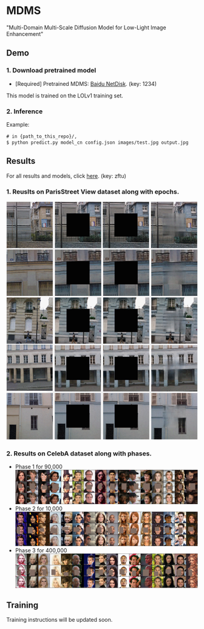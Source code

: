 # MDMS
"Multi-Domain Multi-Scale Diffusion Model for Low-Light Image Enhancement"

## Demo
### 1. Download pretrained model

* [Required] Pretrained MDMS: [Baidu NetDisk](https://pan.baidu.com/s/1J8rrUW8K0Cw2L94sgMI-vQ). (key: 1234)

This model is trained on the LOLv1 training set. 

### 2. Inference
Example:
```
# in {path_to_this_repo}/,
$ python predict.py model_cn config.json images/test.jpg output.jpg
```


## Results

For all results and models, click [here](https://pan.baidu.com/s/1O8hOVflnLGLSLP07nXp_sg?pwd=zftu ). (key: zftu)

### 1. Reuslts on ParisStreet View dataset along with epochs.
![All text](https://github.com/Oliiveralien/DLclass-Oliver_Inpainting/blob/master/images/GIF%202020-8-20%2010-56-41.gif)
### 2. Results on CelebA dataset along with phases.
* Phase 1 for 90,000
![All text](https://github.com/Oliiveralien/DLclass-Oliver_Inpainting/blob/master/images/phase1_step9000.png)
* Phase 2 for 10,000
![All text](https://github.com/Oliiveralien/DLclass-Oliver_Inpainting/blob/master/images/phase2_step1000.png)
* Phase 3 for 400,000
![All text](https://github.com/Oliiveralien/DLclass-Oliver_Inpainting/blob/master/images/phase3_step40000.png)


## Training
Training instructions will be updated soon.
